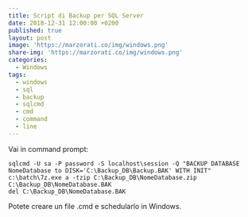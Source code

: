 ```yaml
---
title: Script di Backup per SQL Server
date: 2018-12-31 12:00:00 +0200
published: true
layout: post
image: 'https://marzorati.co/img/windows.png'
share-img: 'https://marzorati.co/img/windows.png'
categories:
  - Windows
tags:
  - windows
  - sql
  - backup
  - sqlcmd
  - cmd
  - command
  - line
---
```

Vai in command prompt:   

	sqlcmd -U sa -P password -S localhost\session -Q "BACKUP DATABASE NomeDatabase to DISK='C:\Backup_DB\Backup.BAK' WITH INIT"
	c:\batch\7z.exe a -tzip C:\Backup_DB\NomeDatabase.zip C:\Backup_DB\NomeDatabase.BAK
	del C:\Backup_DB\NomeDatabase.BAK

Potete creare un file .cmd e schedularlo in Windows.